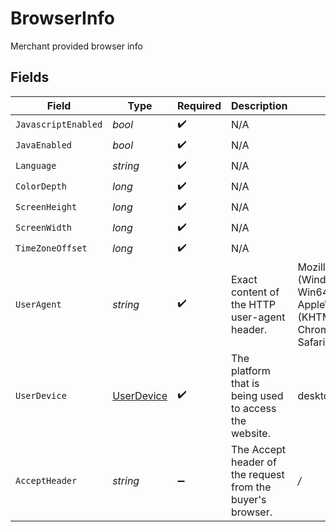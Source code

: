 # BrowserInfo

Merchant provided browser info


## Fields

| Field                                                                                                           | Type                                                                                                            | Required                                                                                                        | Description                                                                                                     | Example                                                                                                         |
| --------------------------------------------------------------------------------------------------------------- | --------------------------------------------------------------------------------------------------------------- | --------------------------------------------------------------------------------------------------------------- | --------------------------------------------------------------------------------------------------------------- | --------------------------------------------------------------------------------------------------------------- |
| `JavascriptEnabled`                                                                                             | *bool*                                                                                                          | :heavy_check_mark:                                                                                              | N/A                                                                                                             |                                                                                                                 |
| `JavaEnabled`                                                                                                   | *bool*                                                                                                          | :heavy_check_mark:                                                                                              | N/A                                                                                                             |                                                                                                                 |
| `Language`                                                                                                      | *string*                                                                                                        | :heavy_check_mark:                                                                                              | N/A                                                                                                             |                                                                                                                 |
| `ColorDepth`                                                                                                    | *long*                                                                                                          | :heavy_check_mark:                                                                                              | N/A                                                                                                             |                                                                                                                 |
| `ScreenHeight`                                                                                                  | *long*                                                                                                          | :heavy_check_mark:                                                                                              | N/A                                                                                                             |                                                                                                                 |
| `ScreenWidth`                                                                                                   | *long*                                                                                                          | :heavy_check_mark:                                                                                              | N/A                                                                                                             |                                                                                                                 |
| `TimeZoneOffset`                                                                                                | *long*                                                                                                          | :heavy_check_mark:                                                                                              | N/A                                                                                                             |                                                                                                                 |
| `UserAgent`                                                                                                     | *string*                                                                                                        | :heavy_check_mark:                                                                                              | Exact content of the HTTP user-agent header.                                                                    | Mozilla/5.0 (Windows NT 10.0; Win64; x64) AppleWebKit/537.36 (KHTML, like Gecko) Chrome/120.0.0.0 Safari/537.36 |
| `UserDevice`                                                                                                    | [UserDevice](../../Models/Components/UserDevice.md)                                                             | :heavy_check_mark:                                                                                              | The platform that is being used to access the website.                                                          | desktop                                                                                                         |
| `AcceptHeader`                                                                                                  | *string*                                                                                                        | :heavy_minus_sign:                                                                                              | The Accept header of the request from the buyer's browser.                                                      | */*                                                                                                             |